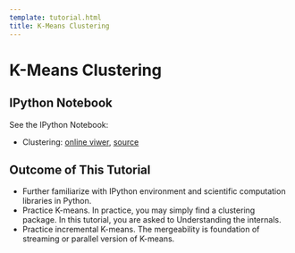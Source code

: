 ```yaml
---
template: tutorial.html
title: K-Means Clustering
---
```


# K-Means Clustering

## IPython Notebook

See the IPython Notebook:

   * Clustering:
   [online viwer]({{site.nbviewer_prefix}}/t6-kmeans/Clustering.ipynb),
   [source](Clustering.ipynb)

## Outcome of This Tutorial

   * Further familiarize with IPython environment
   and scientific computation libraries in Python.
   * Practice K-means.
   In practice, you may simply find a clustering package.
   In this tutorial, you are asked to Understanding the internals.
   * Practice incremental K-means.
   The mergeability is foundation of streaming or parallel version of K-means.

